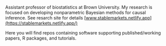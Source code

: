 Assistant professor of biostatistics at Brown University. My research is focused on developing nonparametric Bayesian methods for causal inference. See resarch site for details [www.stablemarkets.netlify.app](https://stablemarkets.netlify.app/)

Here you will find repos containing software supporting published/working papers, R packages, and tutorials.

<!--
**stablemarkets/stablemarkets** is a ✨ _special_ ✨ repository because its `README.md` (this file) appears on your GitHub profile.

Here are some ideas to get you started:

- 🔭 I’m currently working on ...
- 🌱 I’m currently learning ...
- 👯 I’m looking to collaborate on ...
- 🤔 I’m looking for help with ...
- 💬 Ask me about ...
- 📫 How to reach me: ...
- 😄 Pronouns: ...
- ⚡ Fun fact: ...
-->
